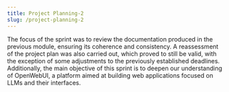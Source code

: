 ```yaml
---
title: Project Planning-2
slug: /project-planning-2
---
```


The focus of the sprint was to review the documentation produced in the previous module, ensuring its coherence and consistency. A reassessment of the project plan was also carried out, which proved to still be valid, with the exception of some adjustments to the previously established deadlines. Additionally, the main objective of this sprint is to deepen our understanding of OpenWebUI, a platform aimed at building web applications focused on LLMs and their interfaces.